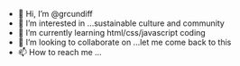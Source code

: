 - 👋 Hi, I’m @grcundiff
- 👀 I’m interested in ...sustainable culture and community
- 🌱 I’m currently learning html/css/javascript coding
- 💞️ I’m looking to collaborate on ...let me come back to this
- 📫 How to reach me ...

<!---
grcundiff/grcundiff is a ✨ special ✨ repository because its `README.md` (this file) appears on your GitHub profile.
You can click the Preview link to take a look at your changes.
--->
